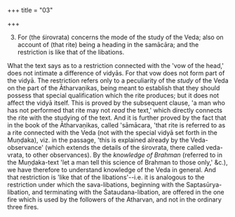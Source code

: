 +++
title = "03"

+++


3. For (the śirovrata) concerns the mode of the study of the Veda; also on account of (that rite) being a heading in the samācāra; and the restriction is like that of the libations.

What the text says as to a restriction connected with the 'vow of the head,' does not intimate a difference of vidyās. For that vow does not form part of the vidyā. The restriction refers only to a peculiarity of the _study_ of the Veda on the part of the Ātharvaṇikas, being meant to establish that they should possess that special qualification which the rite produces; but it does not affect the vidyā itself. This is proved by the subsequent clause, 'a man who has not performed that rite may not _read_ the text,' which directly connects the rite with the studying of the text. And it is further proved by the fact that in the book of the Ātharvaṇikas, called 'sāmācara, 'that rite is referred to as a rite connected with the Veda (not with the special vidyā set forth in the Muṇḍaka), viz. in the passage, 'this is explained already by the Veda-observance' (which extends the details of the śirovrata, there called veda-vrata, to other observances). By the _knowledge of Brahman_ (referred to in the Muṇḍaka-text 'let a man tell this science of Brahman to those only,' &c.), we have therefore to understand knowledge of the Veda in general. And that restriction is 'like that of the libations'--i.e. it is analogous to the restriction under which the sava-libations, beginning with the Saptasūrya-libation, and terminating with the Śataudana-libation, are offered in the one fire which is used by the followers of the Atharvan, and not in the ordinary three fires.

